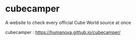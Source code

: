 # cubecamper
A website to check every official Cube World source at once

cubecamper : https://humanova.github.io/cubecamper/
